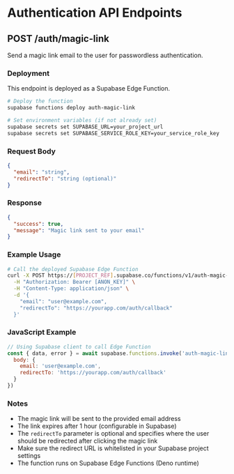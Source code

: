# Authentication API Endpoints

## POST /auth/magic-link

Send a magic link email to the user for passwordless authentication.

### Deployment

This endpoint is deployed as a Supabase Edge Function.

```bash
# Deploy the function
supabase functions deploy auth-magic-link

# Set environment variables (if not already set)
supabase secrets set SUPABASE_URL=your_project_url
supabase secrets set SUPABASE_SERVICE_ROLE_KEY=your_service_role_key
```

### Request Body

```json
{
  "email": "string",
  "redirectTo": "string (optional)"
}
```

### Response

```json
{
  "success": true,
  "message": "Magic link sent to your email"
}
```

### Example Usage

```bash
# Call the deployed Supabase Edge Function
curl -X POST https://[PROJECT_REF].supabase.co/functions/v1/auth-magic-link \
  -H "Authorization: Bearer [ANON_KEY]" \
  -H "Content-Type: application/json" \
  -d '{
    "email": "user@example.com",
    "redirectTo": "https://yourapp.com/auth/callback"
  }'
```

### JavaScript Example

```javascript
// Using Supabase client to call Edge Function
const { data, error } = await supabase.functions.invoke('auth-magic-link', {
  body: {
    email: 'user@example.com',
    redirectTo: 'https://yourapp.com/auth/callback'
  }
})
```

### Notes

- The magic link will be sent to the provided email address
- The link expires after 1 hour (configurable in Supabase)
- The `redirectTo` parameter is optional and specifies where the user should be redirected after clicking the magic link
- Make sure the redirect URL is whitelisted in your Supabase project settings
- The function runs on Supabase Edge Functions (Deno runtime)
